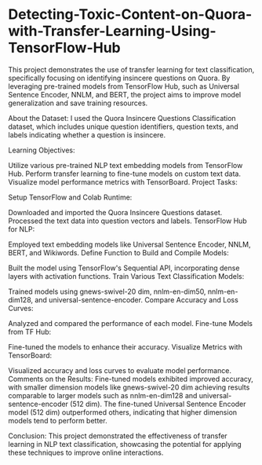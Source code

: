 # Detecting-Toxic-Content-on-Quora-with-Transfer-Learning-Using-TensorFlow-Hub
This project demonstrates the use of transfer learning for text classification, specifically focusing on identifying insincere questions on Quora. By leveraging pre-trained models from TensorFlow Hub, such as Universal Sentence Encoder, NNLM, and BERT, the project aims to improve model generalization and save training resources.

About the Dataset:
I used the Quora Insincere Questions Classification dataset, which includes unique question identifiers, question texts, and labels indicating whether a question is insincere.

Learning Objectives:

Utilize various pre-trained NLP text embedding models from TensorFlow Hub.
Perform transfer learning to fine-tune models on custom text data.
Visualize model performance metrics with TensorBoard.
Project Tasks:

Setup TensorFlow and Colab Runtime:

Downloaded and imported the Quora Insincere Questions dataset.
Processed the text data into question vectors and labels.
TensorFlow Hub for NLP:

Employed text embedding models like Universal Sentence Encoder, NNLM, BERT, and Wikiwords.
Define Function to Build and Compile Models:

Built the model using TensorFlow's Sequential API, incorporating dense layers with activation functions.
Train Various Text Classification Models:

Trained models using gnews-swivel-20 dim, nnlm-en-dim50, nnlm-en-dim128, and universal-sentence-encoder.
Compare Accuracy and Loss Curves:

Analyzed and compared the performance of each model.
Fine-tune Models from TF Hub:

Fine-tuned the models to enhance their accuracy.
Visualize Metrics with TensorBoard:

Visualized accuracy and loss curves to evaluate model performance.
Comments on the Results:
Fine-tuned models exhibited improved accuracy, with smaller dimension models like gnews-swivel-20 dim achieving results comparable to larger models such as nnlm-en-dim128 and universal-sentence-encoder (512 dim). The fine-tuned Universal Sentence Encoder model (512 dim) outperformed others, indicating that higher dimension models tend to perform better.

Conclusion:
This project demonstrated the effectiveness of transfer learning in NLP text classification, showcasing the potential for applying these techniques to improve online interactions. 

